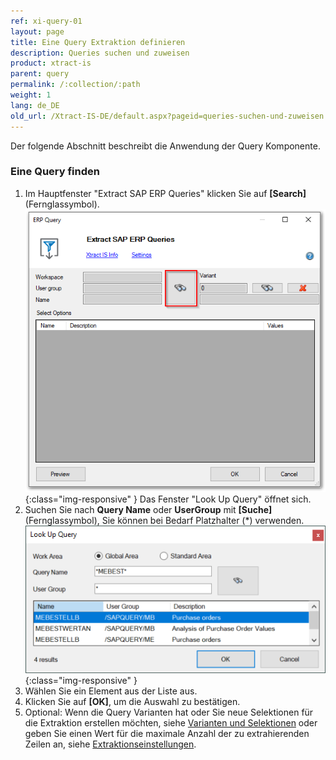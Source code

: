 ```yaml
---
ref: xi-query-01
layout: page
title: Eine Query Extraktion definieren
description: Queries suchen und zuweisen
product: xtract-is
parent: query
permalink: /:collection/:path
weight: 1
lang: de_DE
old_url: /Xtract-IS-DE/default.aspx?pageid=queries-suchen-und-zuweisen
---
```

Der folgende Abschnitt beschreibt die Anwendung der Query Komponente. 
### Eine Query finden
1. Im Hauptfenster "Extract SAP ERP Queries" klicken Sie auf **[Search]** (Fernglassymbol).
![Query-Defining](/img/content/Query-DefiningExtraction.png){:class="img-responsive" }
Das Fenster "Look Up Query" öffnet sich.
2. Suchen Sie nach **Query Name** oder **UserGroup** mit **[Suche]** (Fernglassymbol), Sie können bei Bedarf Platzhalter (*) verwenden.
![Query-Search](/img/content/Query-Search.png){:class="img-responsive" }
3. Wählen Sie ein Element aus der Liste aus. 
4. Klicken Sie auf **[OK]**, um die Auswahl zu bestätigen.
5. Optional: Wenn die Query Varianten hat oder Sie neue Selektionen für die Extraktion erstellen möchten, siehe [Varianten und Selektionen](./variant-selections) oder geben Sie einen Wert für die maximale Anzahl der zu extrahierenden Zeilen an, siehe [Extraktionseinstellungen](./query-settings).

